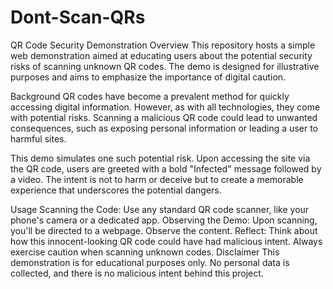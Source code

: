 # Dont-Scan-QRs

QR Code Security Demonstration
Overview
This repository hosts a simple web demonstration aimed at educating users about the potential security risks of scanning unknown QR codes. The demo is designed for illustrative purposes and aims to emphasize the importance of digital caution.

Background
QR codes have become a prevalent method for quickly accessing digital information. However, as with all technologies, they come with potential risks. Scanning a malicious QR code could lead to unwanted consequences, such as exposing personal information or leading a user to harmful sites.

This demo simulates one such potential risk. Upon accessing the site via the QR code, users are greeted with a bold "Infected" message followed by a video. The intent is not to harm or deceive but to create a memorable experience that underscores the potential dangers.

Usage
Scanning the Code: Use any standard QR code scanner, like your phone's camera or a dedicated app.
Observing the Demo: Upon scanning, you'll be directed to a webpage. Observe the content.
Reflect: Think about how this innocent-looking QR code could have had malicious intent. Always exercise caution when scanning unknown codes.
Disclaimer
This demonstration is for educational purposes only. No personal data is collected, and there is no malicious intent behind this project.
